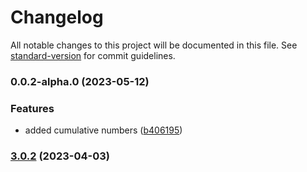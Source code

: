 # Changelog

All notable changes to this project will be documented in this file. See [standard-version](https://github.com/conventional-changelog/standard-version) for commit guidelines.

### 0.0.2-alpha.0 (2023-05-12)


### Features

* added cumulative numbers ([b406195](https://github.com/imagine10255/bear-react-jackpot/commit/b406195208973c841413e7cc539d608b8e7ef0d8))

### [3.0.2](https://github.com/imagine10255/bear-react-jackpot/compare/v3.0.1...v3.0.2) (2023-04-03)
